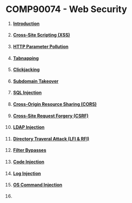 # COMP90074 - Web Security



1. #### [Introduction](resources/01-Introduction.md)

2. #### [Cross-Site Scripting (XSS)](resources/02-XSS.md)

3. #### [HTTP Parameter Pollution](resources/03-HTTP%20Parameter%20Pollution.md)

4. #### [Tabnapping](resources/04-Tabnapping.md)

5. #### [Clickjacking](resources/05-Clickjacking.md)

6. #### [Subdomain Takeover](resources/06-Subdomain%20Takeovers.md)

7. #### [SQL Injection](resources/07-SQL%20Injection.md)

8. #### [Cross-Origin Resource Sharing (CORS)](resources/08-CORS.md)

9. #### [Cross-Site Request Forgery (CSRF)](resources/09-CSRF.md)

10. #### [LDAP Injection](resources/10-LDAP%20Injection.md)

11. #### [Directory Traveral Attack (LFI & RFI)](resources/11-LFI%20%26%20RFI.md)

12. #### [Filter Bypasses](resources/12-Filter%20Bypasses.md)

13. #### [Code Injection](resources/13-Code%20Injection.md)

14. #### [Log Injection](resources/14-Log%20Injection.md)

15. #### [OS Command Injection](resources/15-OS%20CMD%20Injection.md)

16. 

